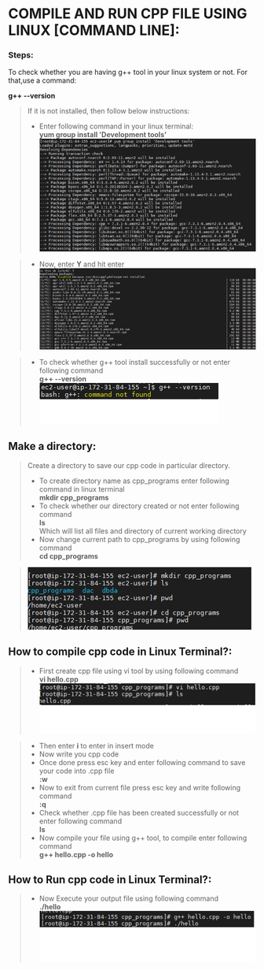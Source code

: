 # COMPILE AND RUN CPP FILE USING LINUX [COMMAND LINE]:
### **Steps:**

To check whether you are having g++ tool in your linux system or not.
For that,use a command:

**g++ --version**
 > If it is not installed, then follow below instructions:
 >  + Enter following command in your linux terminal:\
**yum group install 'Development tools'**
>  ![](Images/2.png) 

>    + Now, enter **Y** and hit enter\
>  ![](Images/3.png) 

>    + To check whether g++ tool install successfully or not  enter following command\
**g++ --version**\
>  ![](Images/4.png)

## Make a directory:

> Create a directory to save our cpp code in particular directory.
> + To create directory name as cpp_programs enter following command in linux terminal\
**mkdir cpp_programs**
> + To check whether our directory created or not enter following command\
**ls**\
Which will list all files and directory of current working directory 
> + Now change current path to cpp_programs by using following command\
**cd cpp_programs**

> ![](Images/5.png)

## How to compile cpp code in Linux Terminal?:

> + First create cpp file using vi tool by using following command\
**vi hello.cpp**
>  ![](Images/6.png)

> + Then enter **i** to enter in insert mode
> + Now write you cpp code
> + Once done press esc key and enter following command to save your code into .cpp file\
**:w**
> + Now to exit from current file press esc key and write following command\
**:q**
> + Check whether  .cpp file has been created successfully or not enter following command\
**ls**
> + Now compile your file using g++ tool, to compile enter following command\
**g++ hello.cpp -o hello** 
## How to Run cpp code in Linux Terminal?:
> + Now Execute your output file using following command\
**./hello**\
>  ![](Images/7.png)
